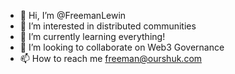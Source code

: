 - 👋 Hi, I’m @FreemanLewin
- 👀 I’m interested in distributed communities
- 🌱 I’m currently learning everything!
- 💞️ I’m looking to collaborate on Web3 Governance
- 📫 How to reach me freeman@ourshuk.com
